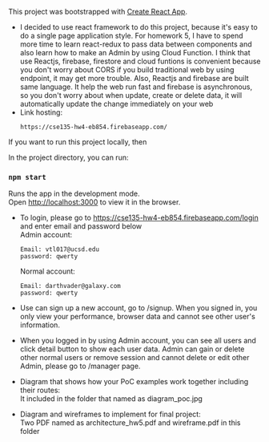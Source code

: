 This project was bootstrapped with [Create React App](https://github.com/facebook/create-react-app).

- I decided to use react framework to do this project, because it's easy to do
a single page application style. For homework 5, I have to spend more time to learn react-redux to pass data between components and also learn how to make an Admin by using Cloud Function. I think that use Reactjs, firebase, firestore and cloud funtions is convenient because you don't worry about CORS if you build traditional web by using endpoint, it may get more trouble. Also, Reactjs and firebase are built same language. It help the web run fast and firebase is asynchronous, so you don't worry about when update, create or delete data, it will automatically update the change immediately on your web <br />
- Link hosting:
  ```
  https://cse135-hw4-eb854.firebaseapp.com/
  ```

If you want to run this project locally, then

In the project directory, you can run:

### `npm start`

Runs the app in the development mode.<br />
Open [http://localhost:3000](http://localhost:3000) to view it in the browser.

-   To login, please go to https://cse135-hw4-eb854.firebaseapp.com/login and enter email and password below<br />
    Admin account:
    ```
    Email: vtl017@ucsd.edu
    password: qwerty
    ```
    Normal account:
    ```
    Email: darthvader@galaxy.com
    password: qwerty
    ```
-   Use can sign up a new account, go to /signup. When you signed in, you only view your performance, browser data
    and cannot see other user's information.
-   When you logged in by using Admin account, you can see all users and click detail button to show each user data.
    Admin can gain or delete other normal users or remove session and cannot delete or edit other Admin, please go to /manager page.

-   Diagram that shows how your PoC examples work together including their routes:<br />
    It included in the folder that named as diagram_poc.jpg<br />

-   Diagram and wireframes to implement for final project:<br />
    Two PDF named as architecture_hw5.pdf and wireframe.pdf in this folder<br />
